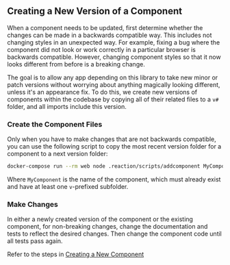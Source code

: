 ## Creating a New Version of a Component

When a component needs to be updated, first determine whether the changes can be made in a backwards compatible way. This includes not changing styles in an unexpected way. For example, fixing a bug where the component did not look or work correctly in a particular browser is backwards compatible. However, changing component styles so that it now looks different from before is a breaking change.

The goal is to allow any app depending on this library to take new minor or patch versions without worrying about anything magically looking different, unless it's an appearance fix. To do this, we create new versions of components within the codebase by copying all of their related files to a `v#` folder, and all imports include this version.

### Create the Component Files

Only when you have to make changes that are not backwards compatible, you can use the following script to copy the most recent version folder for a component to a next version folder:

```bash
docker-compose run --rm web node .reaction/scripts/addcomponent MyComponent next
```

Where `MyComponent` is the name of the component, which must already exist and have at least one `v`-prefixed subfolder.

### Make Changes

In either a newly created version of the component or the existing component, for non-breaking changes, change the documentation and tests to reflect the desired changes. Then change the component code until all tests pass again.

Refer to the steps in [Creating a New Component](./creating-new-component)
